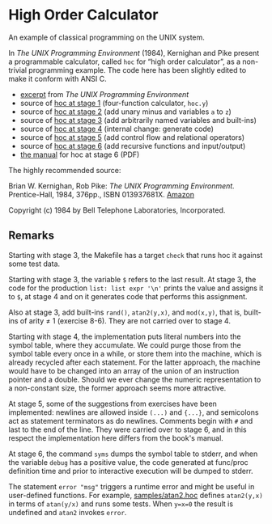 # High Order Calculator

An example of classical programming on the UNIX system.

In *The UNIX Programming Environment* (1984), Kernighan
and Pike present a programmable calculator, called `hoc`
for “high order calculator”, as a non-trivial programming
example. The code here has been slightly edited to make it
conform with ANSI C.

- [excerpt](doc/unixdev.pdf) from *The UNIX Programming Environment*
- source of [hoc at stage 1](./stage1/hoc.y)
  (four-function calculator, `hoc.y`)
- source of [hoc at stage 2](./stage2/hoc.y)
  (add unary minus and variables `a` to `z`)
- source of [hoc at stage 3](./stage3/)
  (add arbitrarily named variables and built-ins)
- source of [hoc at stage 4](./stage4/)
  (internal change: generate code)
- source of [hoc at stage 5](./stage5/)
  (add control flow and relational operators)
- source of [hoc at stage 6](./stage6/)
  (add recursive functions and input/output)
- [the manual](man/hocman.pdf) for hoc at stage 6 (PDF)

The highly recommended source:

Brian W. Kernighan, Rob Pike:
*The UNIX Programming Environment.*
Prentice-Hall, 1984, 376pp., ISBN 013937681X.
[Amazon](https://www.amazon.com/dp/013937681X)

Copyright (c) 1984 by Bell Telephone Laboratories, Incorporated.

## Remarks

Starting with stage 3, the Makefile has a target `check`
that runs hoc it against some test data.

Starting with stage 3, the variable `$` refers to the
last result. At stage 3, the code for the production
`list: list expr '\n'` prints the value and assigns it
to `$`, at stage 4 and on it generates code that performs
this assignment.

Also at stage 3, add built-ins `rand()`, `atan2(y,x)`, and
`mod(x,y)`, that is, built-ins of arity ≠ 1 (exercise 8-6).
They are not carried over to stage 4.

Starting with stage 4, the implementation puts literal numbers
into the symbol table, where they accumulate. We could purge
those from the symbol table every once in a while, or store them
into the machine, which is already recycled after each statement.
For the latter approach, the machine would have to be changed
into an array of the union of an instruction pointer and a double.
Should we ever change the numeric representation to a non-constant
size, the former approach seems more attractive.

At stage 5, some of the suggestions from exercises have been
implemented: newlines are allowed inside `(...)` and `{...}`,
and semicolons act as statement terminators as do newlines.
Comments begin with `#` and last to the end of the line.
They were carried over to stage 6, and in this respect the
implementation here differs from the book's manual.

At stage 6, the command `syms` dumps the symbol table to
stderr, and when the variable `debug` has a positive value,
the code generated at func/proc definition time and prior
to interactive execution will be dumped to stderr.

The statement `error "msg"` triggers a runtime error
and might be useful in user-defined functions. For example,
[samples/atan2.hoc](samples/atan2.hoc) defines `atan2(y,x)`
in terms of `atan(y/x)` and runs some tests. When `y=x=0`
the result is undefined and `atan2` invokes `error`.
